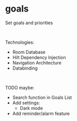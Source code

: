 # goals
Set goals and priorities

<br>

Technologies:
- Room Database
- Hilt Dependency Injection
- Navigation Architecture
- Databinding

<br>

TODO maybe:
- Search function in Goals List
- Add settings:
  - Dark mode
- Add reminder/alarm feature
